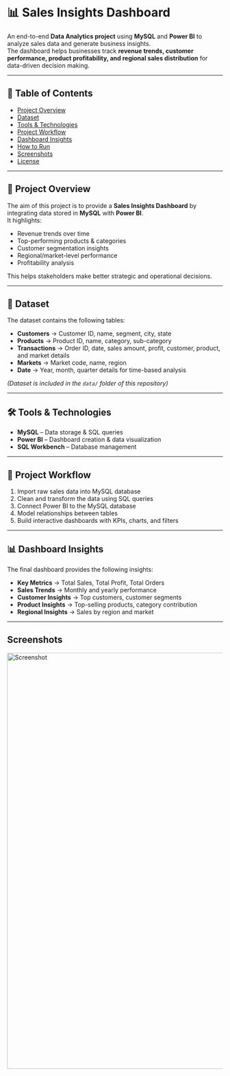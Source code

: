 # 📊 Sales Insights Dashboard  

An end-to-end **Data Analytics project** using **MySQL** and **Power BI** to analyze sales data and generate business insights.  
The dashboard helps businesses track **revenue trends, customer performance, product profitability, and regional sales distribution** for data-driven decision making.  

---

## 📑 Table of Contents  
- [Project Overview](#-project-overview)  
- [Dataset](#-dataset)  
- [Tools & Technologies](#-tools--technologies)  
- [Project Workflow](#-project-workflow)  
- [Dashboard Insights](#-dashboard-insights)  
- [How to Run](#-how-to-run)  
- [Screenshots](#-screenshots)  
- [License](#-license)  

---

## 🚀 Project Overview  
The aim of this project is to provide a **Sales Insights Dashboard** by integrating data stored in **MySQL** with **Power BI**.  
It highlights:  
- Revenue trends over time  
- Top-performing products & categories  
- Customer segmentation insights  
- Regional/market-level performance  
- Profitability analysis  

This helps stakeholders make better strategic and operational decisions.  

---

## 📂 Dataset  
The dataset contains the following tables:  

- **Customers** → Customer ID, name, segment, city, state  
- **Products** → Product ID, name, category, sub-category  
- **Transactions** → Order ID, date, sales amount, profit, customer, product, and market details  
- **Markets** → Market code, name, region  
- **Date** → Year, month, quarter details for time-based analysis  

*(Dataset is included in the `data/` folder of this repository)*  

---

## 🛠️ Tools & Technologies  
- **MySQL** – Data storage & SQL queries  
- **Power BI** – Dashboard creation & data visualization  
- **SQL Workbench** – Database management  


---

## 🔄 Project Workflow  
1. Import raw sales data into MySQL database  
2. Clean and transform the data using SQL queries  
3. Connect Power BI to the MySQL database  
4. Model relationships between tables  
5. Build interactive dashboards with KPIs, charts, and filters  

---

## 📊 Dashboard Insights  
The final dashboard provides the following insights:  

- **Key Metrics** → Total Sales, Total Profit, Total Orders  
- **Sales Trends** → Monthly and yearly performance  
- **Customer Insights** → Top customers, customer segments  
- **Product Insights** → Top-selling products, category contribution  
- **Regional Insights** → Sales by region and market  
 

---

## Screenshots

<img width="1917" height="970" alt="Screenshot " src="https://github.com/user-attachments/assets/c82e5aa2-b580-4e24-b2e7-ab4547202a0a" />



